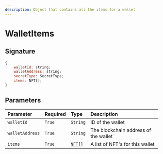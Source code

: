 ```yaml
---
description: Object that contains all the items for a wallet
---
```


# WalletItems

## Signature

```javascript
{
    walletId: string;
    walletAddress: string;
    secretType: SecretType;
    items: NFT[];
}
```

## Parameters

| Parameter | Required | Type | Description |
| :--- | :--- | :--- | :--- |
| `walletId` | `True` | `String` | ID of the wallet |
| `walletAddress` | `True` | `String` | The blockchain address of the wallet |
| `items` | `True` | [`NFT[]`](nft.md) | A list of NFT's for this wallet |

